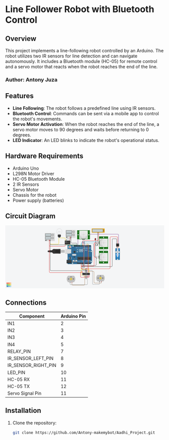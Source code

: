 # Line Follower Robot with Bluetooth Control

## Overview

This project implements a line-following robot controlled by an Arduino. The robot utilizes two IR sensors for line detection and can navigate autonomously. It includes a Bluetooth module (HC-05) for remote control and a servo motor that reacts when the robot reaches the end of the line.

### Author: Antony Juza

## Features

- **Line Following**: The robot follows a predefined line using IR sensors.
- **Bluetooth Control**: Commands can be sent via a mobile app to control the robot's movements.
- **Servo Motor Activation**: When the robot reaches the end of the line, a servo motor moves to 90 degrees and waits before returning to 0 degrees.
- **LED Indicator**: An LED blinks to indicate the robot's operational status.

## Hardware Requirements

- Arduino Uno
- L298N Motor Driver
- HC-05 Bluetooth Module
- 2 IR Sensors
- Servo Motor
- Chassis for the robot
- Power supply (batteries)

## Circuit Diagram

![Circuit Diagram](DemoCKT.png)
## Connections

| Component             | Arduino Pin |
|-----------------------|-------------|
| IN1                   | 2           |
| IN2                   | 3           |
| IN3                   | 4           |
| IN4                   | 5           |
| RELAY_PIN             | 7           |
| IR_SENSOR_LEFT_PIN    | 8           |
| IR_SENSOR_RIGHT_PIN   | 9           |
| LED_PIN               | 10          |
| HC-05 RX              | 11          |
| HC-05 TX              | 12          |
| Servo Signal Pin      | 11          |

## Installation

1. Clone the repository:
   ```bash
   git clone https://github.com/Antony-makemybot/Aadhi_Project.git
